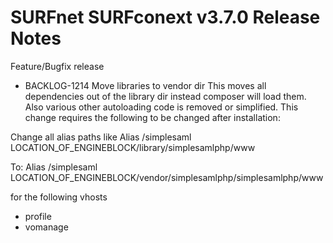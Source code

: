 # SURFnet SURFconext v3.7.0 Release Notes #

Feature/Bugfix release

* BACKLOG-1214 Move libraries to vendor dir
This moves all dependencies out of the library dir instead composer will load them. Also various other autoloading code is removed or simplified.
This change requires the following to be changed after installation:

Change all alias paths like
Alias /simplesaml LOCATION_OF_ENGINEBLOCK/library/simplesamlphp/www

To:
Alias /simplesaml LOCATION_OF_ENGINEBLOCK/vendor/simplesamlphp/simplesamlphp/www

for the following vhosts
- profile
- vomanage